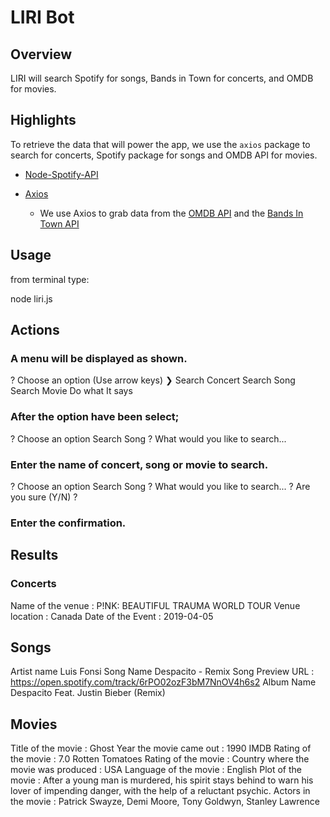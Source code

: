 # LIRI Bot

## Overview

LIRI will search Spotify for songs, Bands in Town for concerts, and OMDB for movies.

## Highlights

To retrieve the data that will power the app, we use the `axios` package to search for concerts, Spotify package for songs and OMDB API for movies.

- [Node-Spotify-API](https://www.npmjs.com/package/node-spotify-api)

- [Axios](https://www.npmjs.com/package/axios)

  - We use Axios to grab data from the [OMDB API](http://www.omdbapi.com) and the [Bands In Town API](http://www.artists.bandsintown.com/bandsintown-api)

## Usage

from terminal type:

node liri.js <enter>

## Actions

### A menu will be displayed as shown.

? Choose an option (Use arrow keys)
❯ Search Concert
Search Song
Search Movie
Do what It says

### After the option have been select;

? Choose an option Search Song
? What would you like to search...

### Enter the name of concert, song or movie to search.

? Choose an option Search Song
? What would you like to search...
? Are you sure (Y/N) ?

### Enter the confirmation.

## Results

### Concerts

Name of the venue : P!NK: BEAUTIFUL TRAUMA WORLD TOUR
Venue location : Canada
Date of the Event : 2019-04-05

## Songs

Artist name Luis Fonsi
Song Name Despacito - Remix
Song Preview URL : https://open.spotify.com/track/6rPO02ozF3bM7NnOV4h6s2
Album Name Despacito Feat. Justin Bieber (Remix)

## Movies

Title of the movie : Ghost
Year the movie came out : 1990
IMDB Rating of the movie : 7.0
Rotten Tomatoes Rating of the movie :
Country where the movie was produced : USA
Language of the movie : English
Plot of the movie : After a young man is murdered, his spirit stays behind to warn his lover of impending danger, with the help of a reluctant psychic.
Actors in the movie : Patrick Swayze, Demi Moore, Tony Goldwyn, Stanley Lawrence
